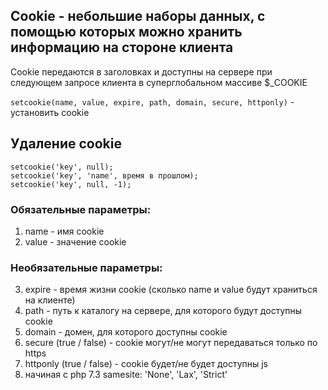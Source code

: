 ## Cookie - небольшие наборы данных, с помощью которых можно хранить информацию на стороне клиента
Cookie передаются в заголовках и доступны на сервере при следующем запросе клиента в суперглобальном массиве $_COOKIE

`setcookie(name, value, expire, path, domain, secure, httponly)` - установить cookie

## Удаление cookie
    setcookie('key', null); 
    setcookie('key', 'name', время в прошлом);
    setcookie('key', null, -1);

### Обязательные параметры:
1) name - имя cookie
2) value - значение cookie

### Необязательные параметры:
3) expire - время жизни cookie (сколько name и value будут храниться на клиенте)
4) path - путь к каталогу на сервере, для которого будут доступны cookie
5) domain - домен, для которого доступны cookie
6) secure (true / false) - cookie могут/не могут передаваться только по https
7) httponly (true / false) - cookie будет/не будет доступны js
8) начиная с php 7.3 samesite: 'None', 'Lax', 'Strict'



